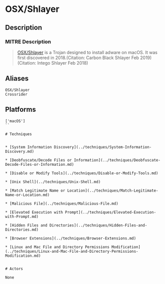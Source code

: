 
# OSX/Shlayer

## Description

### MITRE Description

> [OSX/Shlayer](https://attack.mitre.org/software/S0402) is a Trojan designed to install adware on macOS. It was first discovered in 2018.(Citation: Carbon Black Shlayer Feb 2019)(Citation: Intego Shlayer Feb 2018)

## Aliases

```
OSX/Shlayer
Crossrider
```

## Platforms

```
['macOS']
``

# Techniques


* [System Information Discovery](../techniques/System-Information-Discovery.md)

* [Deobfuscate/Decode Files or Information](../techniques/Deobfuscate-Decode-Files-or-Information.md)
    
* [Disable or Modify Tools](../techniques/Disable-or-Modify-Tools.md)
    
* [Unix Shell](../techniques/Unix-Shell.md)
    
* [Match Legitimate Name or Location](../techniques/Match-Legitimate-Name-or-Location.md)
    
* [Malicious File](../techniques/Malicious-File.md)
    
* [Elevated Execution with Prompt](../techniques/Elevated-Execution-with-Prompt.md)
    
* [Hidden Files and Directories](../techniques/Hidden-Files-and-Directories.md)
    
* [Browser Extensions](../techniques/Browser-Extensions.md)
    
* [Linux and Mac File and Directory Permissions Modification](../techniques/Linux-and-Mac-File-and-Directory-Permissions-Modification.md)
    

# Actors

None
